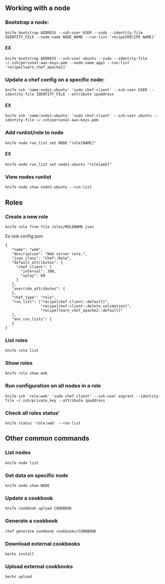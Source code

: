## Working with a node

### Bootstrap a node:
```
knife bootstrap ADDRESS --ssh-user USER --sudo --identity-file IDENTITY_FILE --node-name NODE_NAME --run-list 'recipe[RECIPE NAME]'
```
#### EX

```
knife bootstrap ADDRESS --ssh-user ubuntu --sudo --identity-file ~/.ssh/personal-aws-keys.pem --node-name app1 --run-list 'recipe[learn_chef_apache2]'
```

### Update a chef config on a specific node:
```
knife ssh 'name:node1-ubuntu' 'sudo chef-client' --ssh-user USER --identity-file IDENTITY_FILE --attribute ipaddress
```
#### EX
```
knife ssh 'name:node1-ubuntu' 'sudo chef-client' --ssh-user ubuntu --identity-file ~/.ssh/personal-aws-keys.pem
```

### Add runlist/role to node
```
knife node run_list set NODE "role[NAME]"
```
#### EX
```
knife node run_list set node1-ubuntu "role[web]"
```

### View nodes runlist
```
knife node show node1-ubuntu --run-list
```

## Roles

### Create a new role
```knife role from file roles/ROLENAME.json```

Ex role config json
```
{
   "name": "web",
   "description": "Web server role.",
   "json_class": "Chef::Role",
   "default_attributes": {
     "chef_client": {
       "interval": 300,
       "splay": 60
     }
   },
   "override_attributes": {
   },
   "chef_type": "role",
   "run_list": ["recipe[chef-client::default]",
                "recipe[chef-client::delete_validation]",
                "recipe[learn_chef_apache2::default]"
   ],
   "env_run_lists": {
   }
}
```
### List roles
```
knife role list
```

### Show roles
```
knife role show web
```

### Run configuration on all nodes in a role
```
knife ssh 'role:web' 'sudo chef-client' --ssh-user vagrant --identity-file ~/.ssh/private_key --attribute ipaddress
```

### Check all roles status'
```
knife status 'role:web' --run-list
```

## Other common commands

### List nodes
```knife node list```

### Get data on specific node
```knife node show NODE```

### Update a cookbook
```knife cookbook upload COOKBOOK```

### Generate a cookbook
```chef generate cookbook cookbooks/COOKBOOK```

### Download external cookbooks
```berks install```

### Upload external cookbooks
```berks upload```

